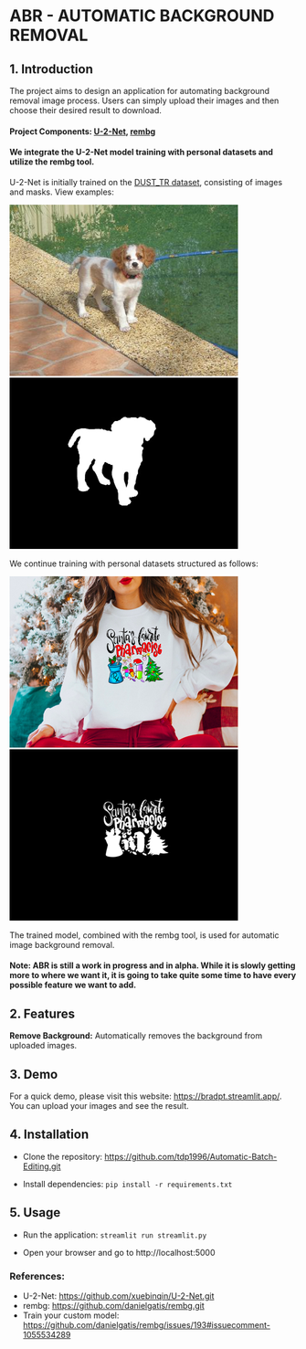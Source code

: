 # ABR - AUTOMATIC BACKGROUND REMOVAL


## 1. Introduction 
The project aims to design an application for automating background removal image process. Users can simply upload their images and then choose their desired result to download.

#### Project Components: [U-2-Net](https://github.com/xuebinqin/U-2-Net.git), [rembg](https://github.com/danielgatis/rembg.git)
#### We integrate the U-2-Net model training with personal datasets and utilize the rembg tool.

U-2-Net is initially trained on the [DUST_TR dataset](http://saliencydetection.net/duts/), consisting of images and masks. View examples:

![Alt text](ILSVRC2012_test_00000022.jpg) ![Alt text](ILSVRC2012_test_00000022.png)
    
    
We continue training with personal datasets structured as follows: 

![Alt text](my_image1.jpg) ![Alt text](my_label1.png)

The trained model, combined with the rembg tool, is used for automatic image background removal.

#### Note: ABR is still a work in progress and in alpha. While it is slowly getting more to where we want it, it is going to take quite some time to have every possible feature we want to add.
    

## 2. Features

 **Remove Background:** Automatically removes the background from uploaded images.


## 3. Demo
For a quick demo, please visit this website: https://bradpt.streamlit.app/.
You can upload your images and see the result.

## 4. Installation

* Clone the repository: https://github.com/tdp1996/Automatic-Batch-Editing.git
  
* Install dependencies: `pip install -r requirements.txt`


## 5. Usage
 
* Run the application: `streamlit run streamlit.py`
  
* Open your browser and go to http://localhost:5000

### References: 
* U-2-Net: https://github.com/xuebinqin/U-2-Net.git
* rembg: https://github.com/danielgatis/rembg.git
* Train your custom model: https://github.com/danielgatis/rembg/issues/193#issuecomment-1055534289
  


